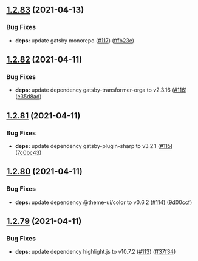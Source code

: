 ## [1.2.83](https://github.com/dds/bosabosa.org/compare/v1.2.82...v1.2.83) (2021-04-13)


### Bug Fixes

* **deps:** update gatsby monorepo ([#117](https://github.com/dds/bosabosa.org/issues/117)) ([fffb23e](https://github.com/dds/bosabosa.org/commit/fffb23e693974fc4f1eb656b7e7583537c3f54b3))



## [1.2.82](https://github.com/dds/bosabosa.org/compare/v1.2.81...v1.2.82) (2021-04-11)


### Bug Fixes

* **deps:** update dependency gatsby-transformer-orga to v2.3.16 ([#116](https://github.com/dds/bosabosa.org/issues/116)) ([e35d8ad](https://github.com/dds/bosabosa.org/commit/e35d8ad26e8ecf9aefc4dbb38aa7a3d97a880926))



## [1.2.81](https://github.com/dds/bosabosa.org/compare/v1.2.80...v1.2.81) (2021-04-11)


### Bug Fixes

* **deps:** update dependency gatsby-plugin-sharp to v3.2.1 ([#115](https://github.com/dds/bosabosa.org/issues/115)) ([7c0bc43](https://github.com/dds/bosabosa.org/commit/7c0bc439ec4902820d05e989cb16875820476249))



## [1.2.80](https://github.com/dds/bosabosa.org/compare/v1.2.79...v1.2.80) (2021-04-11)


### Bug Fixes

* **deps:** update dependency @theme-ui/color to v0.6.2 ([#114](https://github.com/dds/bosabosa.org/issues/114)) ([9d00ccf](https://github.com/dds/bosabosa.org/commit/9d00ccf6c49b79787cd9c0ff1f6fd5a902b81f0d))



## [1.2.79](https://github.com/dds/bosabosa.org/compare/v1.2.78...v1.2.79) (2021-04-11)


### Bug Fixes

* **deps:** update dependency highlight.js to v10.7.2 ([#113](https://github.com/dds/bosabosa.org/issues/113)) ([ff37f34](https://github.com/dds/bosabosa.org/commit/ff37f34bd3f7172e2ce713f73208c399155fa697))



